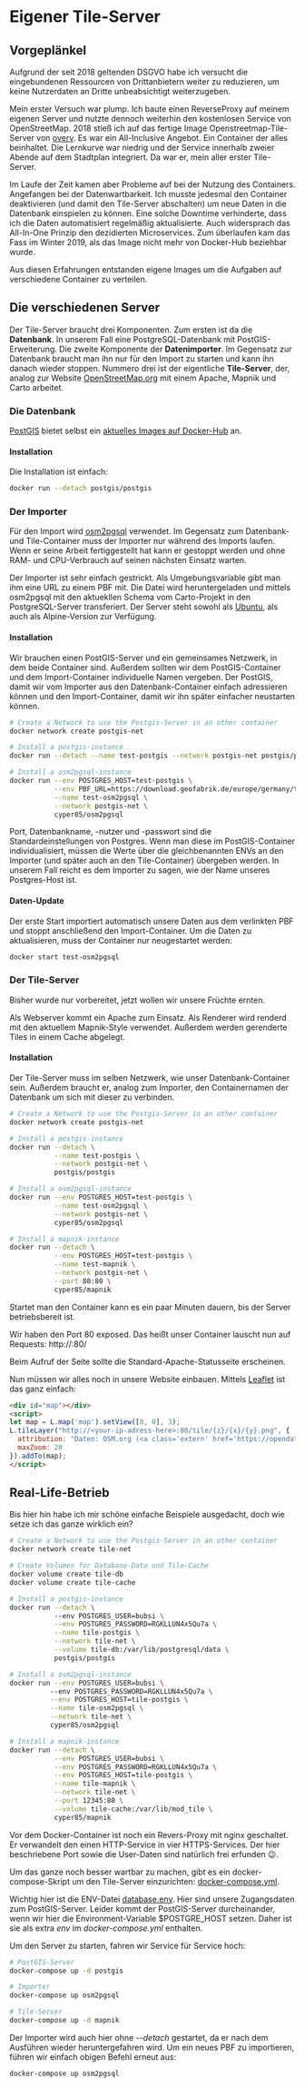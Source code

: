 # Eigener Tile-Server

## Vorgeplänkel
Aufgrund der seit 2018 geltenden DSGVO habe ich versucht die eingebundenen Ressourcen von Drittanbietern weiter zu
reduzieren, um keine Nutzerdaten an Dritte unbeabsichtigt weiterzugeben.

Mein erster Versuch war plump. Ich baute einen ReverseProxy auf meinem eigenen Server und nutzte dennoch weiterhin den 
kostenlosen Service von OpenStreetMap. 2018 stieß ich auf das fertige Image Openstreetmap-Tile-Server von 
[overv](https://github.com/Overv/openstreetmap-tile-server). 
Es war ein All-Inclusive Angebot. Ein Container der alles beinhaltet. Die Lernkurve war niedrig und der Service 
innerhalb zweier Abende auf dem Stadtplan integriert. Da war er, mein aller erster Tile-Server.

Im Laufe der Zeit kamen aber Probleme auf bei der Nutzung des Containers. Angefangen bei der Datenwartbarkeit. Ich 
musste jedesmal den Container deaktivieren (und damit den Tile-Server abschalten) um neue Daten in die Datenbank 
einspielen zu können. Eine solche Downtime verhinderte, dass ich die Daten automatisiert regelmäßig aktualisierte. 
Auch widersprach das All-In-One Prinzip den dezidierten Microservices. Zum überlaufen kam das Fass im Winter 2019, als 
das Image nicht mehr von Docker-Hub beziehbar wurde. 

Aus diesen Erfahrungen entstanden eigene Images um die Aufgaben auf verschiedene Container zu verteilen.

## Die verschiedenen Server
Der Tile-Server braucht drei Komponenten. Zum ersten ist da die **Datenbank**. In unserem Fall eine 
PostgreSQL-Datenbank mit PostGIS-Erweiterung. Die zweite Komponente der **Datenimporter**. Im Gegensatz zur Datenbank 
braucht man ihn nur für den Import zu starten und kann ihn danach wieder stoppen. Nummero drei ist der eigentliche 
**Tile-Server**, der, analog zur Website [OpenStreetMap.org](https://openstreetmap.org) mit einem Apache, Mapnik und 
Carto arbeitet.

### Die Datenbank
[PostGIS](https://de.wikipedia.org/wiki/PostGIS) bietet selbst ein 
[aktuelles Images auf Docker-Hub](https://registry.hub.docker.com/r/postgis/postgis) an. 

#### Installation
Die Installation ist einfach:

```bash
docker run --detach postgis/postgis
```

### Der Importer
Für den Import wird [osm2pgsql](https://github.com/openstreetmap/osm2pgsql) verwendet. Im Gegensatz zum Datenbank-
und Tile-Container muss der Importer nur während des Imports laufen. Wenn er seine Arbeit fertiggestellt hat kann er 
gestoppt werden und ohne RAM- und CPU-Verbrauch auf seinen nächsten Einsatz warten.

Der Importer ist sehr einfach gestrickt. Als Umgebungsvariable gibt man ihm eine URL zu einem PBF mit. Die Datei wird 
heruntergeladen und mittels osm2pgsql mit den aktuekllen Schema vom Carto-Projekt in den PostgreSQL-Server 
transferiert. Der Server steht sowohl als [Ubuntu](https://de.wikipedia.org/wiki/Ubuntu), als auch als Alpine-Version 
zur Verfügung.

#### Installation
Wir brauchen einen PostGIS-Server und ein gemeinsames Netzwerk, in dem beide Container sind. Außerdem sollten wir dem 
PostGIS-Container und dem Import-Container individuelle Namen vergeben. Der PostGIS, damit wir vom Importer aus den 
Datenbank-Container einfach adressieren können und den Import-Container, damit wir ihn später einfacher neustarten 
können.

```bash
# Create a Network to use the Postgis-Server in an other container
docker network create postgis-net

# Install a postgis-instance
docker run --detach --name test-postgis --network postgis-net postgis/postgis

# Install a osm2pgsql-instance
docker run --env POSTGRES_HOST=test-postgis \
           --env PBF_URL=https://download.geofabrik.de/europe/germany/thueringen-latest.osm.pbf \
           --name test-osm2pgsql \
           --network postgis-net \
           cyper85/osm2pgsql
```

Port, Datenbankname, -nutzer und -passwort sind die Standardeinstellungen von Postgres. Wenn man diese im 
PostGIS-Container individualisiert, müssen die Werte über die gleichbenannten ENVs an den Importer (und später auch an 
den Tile-Container) übergeben werden. In unserem Fall reicht es dem Importer zu sagen, wie der Name unseres 
Postgres-Host ist.

#### Daten-Update
Der erste Start importiert automatisch unsere Daten aus dem verlinkten PBF und stoppt anschließend den 
Import-Container. Um die Daten zu aktualisieren, muss der Container nur neugestartet werden:

```bash
docker start test-osm2pgsql 
```

### Der Tile-Server
Bisher wurde nur vorbereitet, jetzt wollen wir unsere Früchte ernten.

Als Webserver kommt ein Apache zum Einsatz. Als Renderer wird renderd mit den aktuellem Mapnik-Style verwendet. 
Außerdem werden gerenderte Tiles in einem Cache abgelegt.

#### Installation
Der Tile-Server muss im selben Netzwerk, wie unser Datenbank-Container sein. Außerdem braucht er, analog zum Importer, 
den Containernamen der Datenbank um sich mit dieser zu verbinden.

```bash
# Create a Network to use the Postgis-Server in an other container
docker network create postgis-net

# Install a postgis-instance
docker run --detach \
           --name test-postgis \
           --network postgis-net \
           postgis/postgis

# Install a osm2pgsql-instance
docker run --env POSTGRES_HOST=test-postgis \
           --name test-osm2pgsql \
           --network postgis-net \
           cyper85/osm2pgsql

# Install a mapnik-instance
docker run --detach \
           --env POSTGRES_HOST=test-postgis \
           --name test-mapnik \
           --network postgis-net \
           --port 80:80 \
           cyper85/mapnik
```
Startet man den Container kann es ein paar Minuten dauern, bis der Server betriebsbereit ist.

Wir haben den Port 80 exposed. Das heißt unser Container lauscht nun auf Requests: http://<your-ip-adress-here>:80/

Beim Aufruf der Seite sollte die Standard-Apache-Statusseite erscheinen.

Nun müssen wir alles noch in unsere Website einbauen. Mittels [Leaflet](https://leafletjs.com) ist das ganz einfach:
```html
<div id="map"></div>
<script>
let map = L.map('map').setView([0, 0], 3);
L.tileLayer("http://<your-ip-adress-here>:80/tile/{z}/{x}/{y}.png", {
  attribution: "Daten: OSM.org (<a class='extern' href='https://opendatacommons.org/licenses/odbl/'>ODbL</a>) | Darstellung: <a class='extern' href='https://openstreetmap.org/'>OSM.org</a> (<a class='extern' href='https://creativecommons.org/licenses/by-sa/2.0/de/'>CC-By-SA-2.0</a>)",
  maxZoom: 20
}).addTo(map);
</script>
```

## Real-Life-Betrieb
Bis hier hin habe ich mir schöne einfache Beispiele ausgedacht, doch wie setze ich das ganze wirklich ein?

```bash
# Create a Network to use the Postgis-Server in an other container
docker network create tile-net

# Create Volumes for Database-Data und Tile-Cache
docker volume create tile-db
docker volume create tile-cache

# Install a postgis-instance
docker run --detach \ 
           --env POSTGRES_USER=bubsi \
           --env POSTGRES_PASSWORD=RGKLLUN4x5Qu7a \
           --name tile-postgis \
           --network tile-net \
           --volume tile-db:/var/lib/postgresql/data \
           postgis/postgis

# Install a osm2pgsql-instance
docker run --env POSTGRES_USER=bubsi \ 
          --env POSTGRES_PASSWORD=RGKLLUN4x5Qu7a \
          --env POSTGRES_HOST=tile-postgis \
          --name tile-osm2pgsql \
          --network tile-net \
          cyper85/osm2pgsql

# Install a mapnik-instance
docker run --detach \
           --env POSTGRES_USER=bubsi \
           --env POSTGRES_PASSWORD=RGKLLUN4x5Qu7a \
           --env POSTGRES_HOST=tile-postgis \
           --name tile-mapnik \
           --network tile-net \
           --port 12345:80 \
           --volume tile-cache:/var/lib/mod_tile \
           cyper85/mapnik
```

Vor dem Docker-Container ist noch ein Revers-Proxy mit nginx geschaltet. Er verwandelt den einen HTTP-Service in vier 
HTTPS-Services. Der hier beschriebene Port sowie die User-Daten sind natürlich frei erfunden 😉.

Um das ganze noch besser wartbar zu machen, gibt es ein docker-compose-Skript um den Tile-Server einzurichten: 
[docker-compose.yml](docker-compose.yml).

Wichtig hier ist die ENV-Datei [database.env](database.env). Hier sind unsere Zugangsdaten zum PostGIS-Server. Leider 
kommt der PostGIS-Server durcheinander, wenn wir hier die Environment-Variable $POSTGRE_HOST setzen. Daher ist sie 
als extra *env* im *docker-compose.yml* enthalten.

Um den Server zu starten, fahren wir Service für Service hoch:

```bash
# PostGIS-Server
docker-compose up -d postgis

# Importer
docker-compose up osm2pgsql

# Tile-Server
docker-compose up -d mapnik
```

Der Importer wird auch hier ohne *--detach* gestartet, da er nach dem Ausführen wieder heruntergefahren wird. Um ein 
neues PBF zu importieren, führen wir einfach obigen Befehl erneut aus:

```bash
docker-compose up osm2pgsql
```